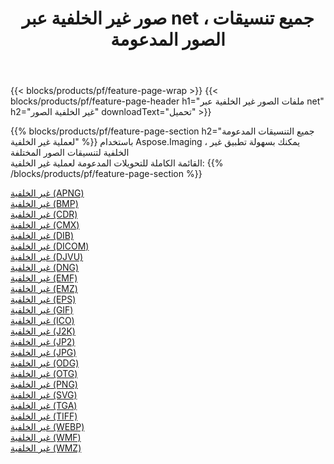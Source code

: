 ﻿---
title: صور غير الخلفية عبر net ، جميع تنسيقات الصور المدعومة 
weight: 3920
url: /ar/net/change-background 
lang: ar
langdirlevel: 2
locales: zh-hans,ja,it,ru,de,es,fr,nl,id,lt,pl,pt,vi,tr,ko,zh-hant,ar,hi,th,sv,cs,uk,he
description: باستخدام Aspose.Imaging يمكنك بسهولة غير الخلفية الصور عبر net
---

{{< blocks/products/pf/feature-page-wrap >}}
{{< blocks/products/pf/feature-page-header h1="ملفات الصور غير الخلفية عبر net" h2="غير الخلفية الصور" downloadText="تحميل" >}}


{{% blocks/products/pf/feature-page-section  h2="جميع التنسيقات المدعومة لعملية غير الخلفية" %}}
باستخدام Aspose.Imaging ، يمكنك بسهولة تطبيق غير الخلفية لتنسيقات الصور المختلفة
<br/>
القائمة الكاملة للتحويلات المدعومة لعملية غير الخلفية:
{{% /blocks/products/pf/feature-page-section %}}
<div class="container-fluid productfamilypage bg-gray">
    <div class="convertypes bg-gray agp-content section">
        <div class="container">
		<div class="row other-converters">
		    <div class='col-md-2 other-converter remove-lp remove-rp'><a href="/imaging/ar/net/change-background/apng" >غير الخلفية (APNG)</a></div><div class='col-md-2 other-converter remove-lp remove-rp'><a href="/imaging/ar/net/change-background/bmp" >غير الخلفية (BMP)</a></div><div class='col-md-2 other-converter remove-lp remove-rp'><a href="/imaging/ar/net/change-background/cdr" >غير الخلفية (CDR)</a></div><div class='col-md-2 other-converter remove-lp remove-rp'><a href="/imaging/ar/net/change-background/cmx" >غير الخلفية (CMX)</a></div><div class='col-md-2 other-converter remove-lp remove-rp'><a href="/imaging/ar/net/change-background/dib" >غير الخلفية (DIB)</a></div><div class='col-md-2 other-converter remove-lp remove-rp'><a href="/imaging/ar/net/change-background/dicom" >غير الخلفية (DICOM)</a></div><div class='col-md-2 other-converter remove-lp remove-rp'><a href="/imaging/ar/net/change-background/djvu" >غير الخلفية (DJVU)</a></div><div class='col-md-2 other-converter remove-lp remove-rp'><a href="/imaging/ar/net/change-background/dng" >غير الخلفية (DNG)</a></div><div class='col-md-2 other-converter remove-lp remove-rp'><a href="/imaging/ar/net/change-background/emf" >غير الخلفية (EMF)</a></div><div class='col-md-2 other-converter remove-lp remove-rp'><a href="/imaging/ar/net/change-background/emz" >غير الخلفية (EMZ)</a></div><div class='col-md-2 other-converter remove-lp remove-rp'><a href="/imaging/ar/net/change-background/eps" >غير الخلفية (EPS)</a></div><div class='col-md-2 other-converter remove-lp remove-rp'><a href="/imaging/ar/net/change-background/gif" >غير الخلفية (GIF)</a></div><div class='col-md-2 other-converter remove-lp remove-rp'><a href="/imaging/ar/net/change-background/ico" >غير الخلفية (ICO)</a></div><div class='col-md-2 other-converter remove-lp remove-rp'><a href="/imaging/ar/net/change-background/j2k" >غير الخلفية (J2K)</a></div><div class='col-md-2 other-converter remove-lp remove-rp'><a href="/imaging/ar/net/change-background/jp2" >غير الخلفية (JP2)</a></div><div class='col-md-2 other-converter remove-lp remove-rp'><a href="/imaging/ar/net/change-background/jpg" >غير الخلفية (JPG)</a></div><div class='col-md-2 other-converter remove-lp remove-rp'><a href="/imaging/ar/net/change-background/odg" >غير الخلفية (ODG)</a></div><div class='col-md-2 other-converter remove-lp remove-rp'><a href="/imaging/ar/net/change-background/otg" >غير الخلفية (OTG)</a></div><div class='col-md-2 other-converter remove-lp remove-rp'><a href="/imaging/ar/net/change-background/png" >غير الخلفية (PNG)</a></div><div class='col-md-2 other-converter remove-lp remove-rp'><a href="/imaging/ar/net/change-background/svg" >غير الخلفية (SVG)</a></div><div class='col-md-2 other-converter remove-lp remove-rp'><a href="/imaging/ar/net/change-background/tga" >غير الخلفية (TGA)</a></div><div class='col-md-2 other-converter remove-lp remove-rp'><a href="/imaging/ar/net/change-background/tiff" >غير الخلفية (TIFF)</a></div><div class='col-md-2 other-converter remove-lp remove-rp'><a href="/imaging/ar/net/change-background/webp" >غير الخلفية (WEBP)</a></div><div class='col-md-2 other-converter remove-lp remove-rp'><a href="/imaging/ar/net/change-background/wmf" >غير الخلفية (WMF)</a></div><div class='col-md-2 other-converter remove-lp remove-rp'><a href="/imaging/ar/net/change-background/wmz" >غير الخلفية (WMZ)</a></div>
                </div>
        </div>
    </div>
</div>
<br/>
